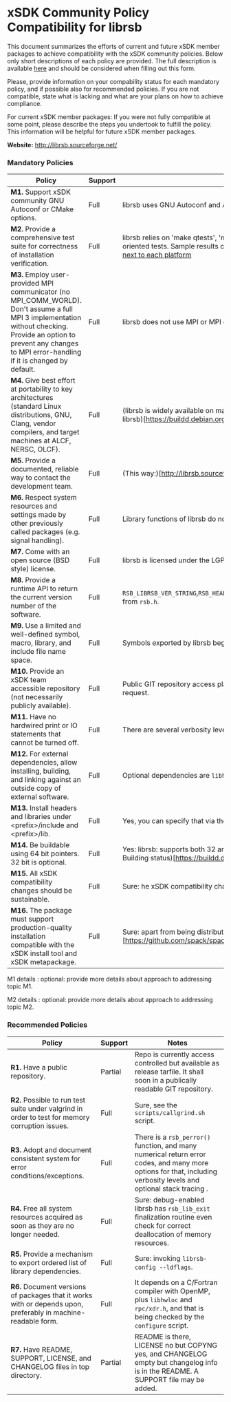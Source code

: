 # xSDK Community Policy Compatibility for librsb

This document summarizes the efforts of current and future xSDK member packages to achieve compatibility with the xSDK community policies. Below only short descriptions of each policy are provided. The full description is available [here](https://github.com/xsdk-project/xsdk-community-policies)
and should be considered when filling out this form.

Please, provide information on your compability status for each mandatory policy, and if possible also for recommended policies.
If you are not compatible, state what is lacking and what are your plans on how to achieve compliance.

For current xSDK member packages: If you were not fully compatible at some point, please describe the steps you undertook to fulfill the policy. This information will be helpful for future xSDK member packages.

**Website:** http://librsb.sourceforge.net/

### Mandatory Policies

| Policy                 |Support| Notes                   |
|------------------------|-------|-------------------------|
|**M1.** Support xSDK community GNU Autoconf or CMake options. |Full| librsb uses GNU Autoconf and Automake. |
|**M2.** Provide a comprehensive test suite for correctness of installation verification. |Full| librsb relies on 'make qtests', 'make tests', 'make devtests' for triggering respectively quick, long, and devel-oriented tests. Sample results can be seen in routine builds on e.g. the Debian Build system,  [see 'status' link next to each platform](https://buildd.debian.org/status/package.php?p=librsb)|
|**M3.** Employ user-provided MPI communicator (no MPI_COMM_WORLD). Don't assume a full MPI 3 implementation without checking. Provide an option to prevent any changes to MPI error-handling if it is changed by default. |Full| librsb does not use MPI or MPI communicators in any way. |
|**M4.** Give best effort at portability to key architectures (standard Linux distributions, GNU, Clang, vendor compilers, and target machines at ALCF, NERSC, OLCF). |Full| (librsb is widely available on many platforms already, please see the Debian Package Auto-Building status for librsb)[https://buildd.debian.org/status/package.php?p=librsb]. |
|**M5.** Provide a documented, reliable way to contact the development team. |Full| (This way:)[http://librsb.sourceforge.net/#a_contacts]. |
|**M6.** Respect system resources and settings made by other previously called packages (e.g. signal handling). |Full| Library functions of librsb do not not call signal() or similar functions. |
|**M7.** Come with an open source (BSD style) license. |Full| librsb is licensed under the LGPLv3 license. |
|**M8.** Provide a runtime API to return the current version number of the software. |Full| `RSB_LIBRSB_VER_STRING`,`RSB_HEADER_VERSION_STRING`,`RSB_LIBRSB_VER`,`RSB_LIBRSB_VER_MAJOR`,`RSB_LIBRSB_VER_MINOR` from `rsb.h`. |
|**M9.** Use a limited and well-defined symbol, macro, library, and include file name space. |Full| Symbols exported by librsb begin with `rsb_`; tests in `make devtests` enforce that. |
|**M10.** Provide an xSDK team accessible repository (not necessarily publicly available). |Full| Public GIT repository access planned; current non-public repository read-only access available on xSDK team request. |
|**M11.** Have no hardwired print or IO statements that cannot be turned off. |Full| There are several verbosity levels; quiet mode is one of those. |
|**M12.** For external dependencies, allow installing, building, and linking against an outside copy of external software. |Full| Optional dependencies are `libhwloc` and `rpc/xdr.h`. |
|**M13.** Install headers and libraries under \<prefix\>/include and \<prefix\>/lib. |Full| Yes, you can specify that via the `configure`. |
|**M14.** Be buildable using 64 bit pointers. 32 bit is optional. |Full| Yes: librsb: supports both 32 and 64 bit under the same API (example again on the Debian Package Auto-Building status)[https://buildd.debian.org/status/package.php?p=librsb]. |
|**M15.** All xSDK compatibility changes should be sustainable. |Full| Sure: he xSDK compatibility changes seem reasonable and good software practices. |
|**M16.** The package must support production-quality installation compatible with the xSDK install tool and xSDK metapackage. |Full| Sure: apart from being distributed on many platforms,  (librsb is also in Spack already)[https://github.com/spack/spack/tree/develop/var/spack/repos/builtin/packages/librsb]. |

M1 details <a id="m1-details"></a>: optional: provide more details about approach to addressing topic M1.

M2 details <a id="m2-details"></a>: optional: provide more details about approach to addressing topic M2.

### Recommended Policies

| Policy                 |Support| Notes                   |
|------------------------|-------|-------------------------|
|**R1.** Have a public repository. |Partial| Repo is currently access controlled but available as release tarfile. It shall soon in a publically readable GIT repository. |
|**R2.** Possible to run test suite under valgrind in order to test for memory corruption issues. |Full| Sure, see the `scripts/callgrind.sh` script. |
|**R3.** Adopt and document consistent system for error conditions/exceptions. |Full| There is a `rsb_perror()` function, and many numerical return error codes, and many more options for that, including verbosity levels and optional stack tracing . |
|**R4.** Free all system resources acquired as soon as they are no longer needed. |Full| Sure: debug-enabled librsb has `rsb_lib_exit` finalization routine even check for correct deallocation of memory resources. |
|**R5.** Provide a mechanism to export ordered list of library dependencies. |Full| Sure: invoking `librsb-config --ldflags`. |
|**R6.** Document versions of packages that it works with or depends upon, preferably in machine-readable form.  |Full| It depends on a C/Fortran compiler with OpenMP, plus `libhwloc` and `rpc/xdr.h`, and that is being checked by the `configure` script. |
|**R7.** Have README, SUPPORT, LICENSE, and CHANGELOG files in top directory.  |Partial| README is there, LICENSE no but COPYNG yes, and CHANGELOG empty but changelog info is in the README. A SUPPORT file may be added. |
